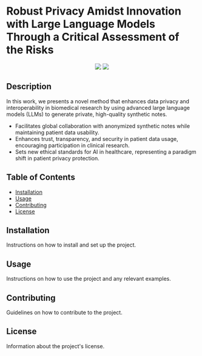 # Robust Privacy Amidst Innovation with Large Language Models Through a Critical Assessment of the Risks

<p align="center">
  <a href="https://github.com/ShengranHu/ADAS/blob/main/LICENSE"><img src="https://img.shields.io/pypi/l/sematic?style=for-the-badge"></a>
  <a href="https://arxiv.org/abs/2407.16166"><img src="https://img.shields.io/badge/arXiv-2408.08435-b31b1b.svg?logo=arxiv&style=for-the-badge"></a>
</p>

## Description

In this work, we presents a novel method that enhances data privacy and interoperability in biomedical research by using advanced large language models (LLMs) to generate private, high-quality synthetic notes.

- Facilitates global collaboration with anonymized synthetic notes while maintaining patient data usability.
- Enhances trust, transparency, and security in patient data usage, encouraging participation in clinical research.
- Sets new ethical standards for AI in healthcare, representing a paradigm shift in patient privacy protection.



## Table of Contents

- [Installation](#installation)
- [Usage](#usage)
- [Contributing](#contributing)
- [License](#license)

## Installation

Instructions on how to install and set up the project.

## Usage

Instructions on how to use the project and any relevant examples.

## Contributing

Guidelines on how to contribute to the project.

## License

Information about the project's license.
